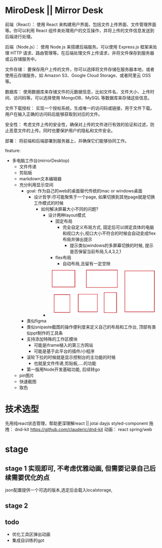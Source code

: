 # MiroDesk || Mirror Desk
前端（React）： 使用 React 来构建用户界面，包括文件上传界面、文件管理界面等。你可以利用 React 组件来处理用户的交互操作，并将上传的文件信息发送到后端进行处理。

后端（Node.js）： 使用 Node.js 来搭建后端服务。可以使用 Express.js 框架来处理 HTTP 请求、路由管理等。在后端处理文件上传请求，并将文件保存到服务器或云存储服务中。

文件存储： 要保存用户上传的文件，你可以选择将文件存储在服务器本地，或者使用云存储服务，如 Amazon S3、Google Cloud Storage、或者阿里云 OSS 等。

数据库： 使用数据库来存储文件的元数据信息，比如文件名、文件大小、上传时间、访问码等。可以选择使用 MongoDB、MySQL 等数据库来存储这些信息。

文件下载授权： 实现一个授权系统，生成唯一的访问码或链接，用于文件下载。用户在输入正确的访问码后能够获取到对应的文件。

安全性： 考虑文件上传的安全性，确保对上传的文件进行有效的验证和过滤，防止恶意文件的上传。同时也要保护用户的隐私和文件安全。

部署： 将前端和后端部署到服务器上，并确保它们能够协同工作。



feature:
- 多电脑工作台(mirrorDesktop)
	- 文件传递
	- 剪贴板
	- markdown文本编辑器
	- 充分利用显示空间
		- goal: 作为自己的web的桌面替代传统的mac or windows桌面
			- 设计哲学:尽可能聚焦于一个page, 如果切换到其他page就是切换工作模式的时候
				- 如何解决屏幕大小不同的问题?
					- 设计两种layout模式
						- 固定布局
							- 完全自定义布局方式, 固定后可以绑定具体的电脑和视口大小,视口大小不符合的时候会自动变成flex布局并弹出提示
								- 提示类似windows的多屏幕切换的时候, 提示是否保留当前布局,5,4,3,2,1
						- flex布局
							- 自动布局,且留有一定空隙
					- ![layout](doc/assets/2023-11-21-20-31-36.png)
		- 类似figma 
		- 类似snipaste截图的操作便利度来定义自己的布局和工作台, 顶部有类似ppt制作的工具条
		- 支持添加特殊的工作区模块
			- 可能是iframe植入的第三方网站
			- 可能是基于此平台的插件/小程序
		- 滚轮下拉的时候就是显示控制台的主功能的时候
			- 也就是文件传递,剪贴板,....的功能
		- 第一版用Node开发基础功能, 后续转go
	- pin图片
	- 快速截图
	- 取色



# 技术选型
先用纯react状态管理，帮助更深理解react  ||  jotai 
dayjs
styled-component
拖拽： dnd-kit https://github.com/clauderic/dnd-kit
动画： react spring/web

# stage
## stage 1 实现即可, 不考虑优雅动画, 但需要记录自己后续需要优化的点
json配置提供一个可选的版本,选定后会载入localstorage, 
## stage 2

## todo
- 优化工具区弹出动画
- 集成自训练的gpt
